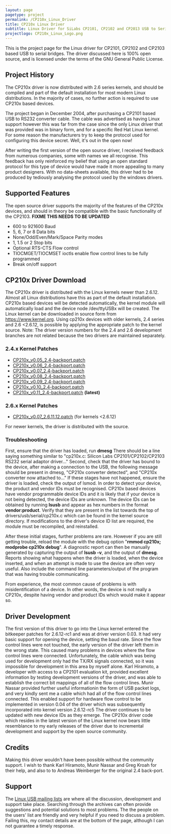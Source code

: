 ```yaml
---
layout: page
pagetype: project
permalink: /CP210x_Linux_Driver
title: CP210x Linux Driver
subtitle: Linux Driver for SiLabs CP2101, CP2102 and CP2013 USB to Serial Bridges
projectlogo: CP210x_Linux_Logo.png
---
```

This is the project page for the Linux driver for CP2101, CP2102 and CP2103 based USB to serial bridges. The driver discussed here is 100% open source, and is licensed under the terms of the GNU General Public License.

## Project History
The CP210x driver is now distributed with 2.6 series kernels, and should be compiled and part of the default installation for most modern Linux distributions. In the majority of cases, no further action is required to use CP210x based devices.

The project began in December 2004, after purchasing a CP2101 based USB to RS232 converter cable. The cable was advertised as having Linux support however this was far from the case since the only Linux driver that was provided was in binary form, and for a specific Red Hat Linux kernel. For some reason the manufacturers try to keep the protocol used for configuring this device secret. Well, it's out in the open now!

After writing the first version of the open source driver, I received feedback from numerous companies, some with names we all recognise. This feedback has only reinforced my belief that using an open standard protocol for this type of device would have made it more appealing to many product designers.
With no data-sheets available, this driver had to be produced by tediously analysing the protocol used by the windows drivers.

## Supported Features
The open source driver supports the majority of the features of the CP210x devices, and should in theory be compatible with the basic functionality of the CP2103. **FIXME THIS NEEDS TO BE UPDATED**

* 600 to 921600 Baud
* 5, 6, 7 or 8 Data bits
* None/Odd/Even/Mark/Space Parity modes
* 1, 1.5 or 2 Stop bits
* Optional RTS-CTS Flow control
* TIOCMGET/TIOCMSET ioctls enable flow control lines to be fully programmed
* Break on/off support

## CP210x Driver Download
The CP210x driver is distributed with the Linux kernels newer than 2.6.12. Almost all Linux distributions have this as part of the default installation. CP210x based devices will be detected automatically, the kernel module will automatically load and the device node /dev/ttyUSBx will be created. The Linux kernel can be downloaded in source form from <https://www.kernel.org>.
Using cp210x devices with older kernels, 2.4 series and 2.6 <2.6.12, is possible by applying the appropriate patch to the kernel source.
Note: The driver version numbers for the 2.4 and 2.6 development branches are not related because the two drivers are maintained separately.

### 2.4.x Kernel Patches

* [CP210x_v0.05_2.4-backport.patch](https://raw.githubusercontent.com/craigshelley/CP210x/master/patches/2.4/CP210x_v0.05_2.4-backport.patch)
* [CP210x_v0.06_2.4-backport.patch](https://raw.githubusercontent.com/craigshelley/CP210x/master/patches/2.4/CP210x_v0.06_2.4-backport.patch)
* [CP210x_v0.07_2.4-backport.patch](https://raw.githubusercontent.com/craigshelley/CP210x/master/patches/2.4/CP210x_v0.07_2.4-backport.patch)
* [CP210x_v0.08_2.4-backport.patch](https://raw.githubusercontent.com/craigshelley/CP210x/master/patches/2.4/CP210x_v0.08_2.4-backport.patch)
* [CP210x_v0.09_2.4-backport.patch](https://raw.githubusercontent.com/craigshelley/CP210x/master/patches/2.4/CP210x_v0.09_2.4-backport.patch)
* [CP210x_v0.10_2.4-backport.patch](https://raw.githubusercontent.com/craigshelley/CP210x/master/patches/2.4/CP210x_v0.10_2.4-backport.patch)
* [CP210x_v0.11_2.4-backport.patch](https://raw.githubusercontent.com/craigshelley/CP210x/master/patches/2.4/CP210x_v0.11_2.4-backport.patch) **(latest)**

### 2.6.x Kernel Patches 
* [CP210x_v0.07_2.6.11.12.patch](https://raw.githubusercontent.com/craigshelley/CP210x/master/patches/2.6/CP210x_v0.07_2.6.11.12.patch) (for kernels <2.6.12)
 
For newer kernels, the driver is distributed with the source.

### Troubleshooting
First, ensure that the driver has loaded, run **dmesg**
There should be a line saying something similar to "cp210x.c: Silicon Labs CP2101/CP2102/CP2103 RS232 serial adaptor driver..."
Second, check that the driver has bound to the device, after making a connection to the USB, the following message should be present in dmesg, "CP210x converter detected", and "CP210x converter now attached to..."
If these stages have not happened, ensure the driver is loaded, check the output of lsmod. In order to detect your device, the product and vendor IDs must be recognised. CP210x based devices have vendor programmable device IDs and it is likely that if your device is not being detected, the device IDs are unknown. The device IDs can be obtained by running **lsusb** and appear as hex numbers in the format **vendor:product**. Verify that they are present in the list towards the top of drivers/usb/serial/cp210x.c which can be found in the kernel source directory. If modifications to the driver's device ID list are required, the module must be recompiled, and reinstalled.

After these initial stages, further problems are rare. However if you are still getting trouble, reload the module with the debug option "**rmmod cp210x; modprobe cp210x debug**". A diagnostic report can then be manually generated by capturing the output of **lsusb -v**, and the output of **dmesg**. Reports showing what happens when the driver is loaded, when the device inserted, and when an attempt is made to use the device are often very useful. Also include the command line parameters/output of the program that was having trouble communicating.

From experience, the most common cause of problems is with misidentification of a device. In other words, the device is not really a CP210x, despite having vendor and product IDs which would make it appear so. 

## Driver Development
The first version of this driver to go into the Linux kernel entered the bitkeeper patches for 2.6.12-rc1 and was at driver version 0.03. It had very basic support for opening the device, setting the baud rate. Since the flow control lines were not touched, the early version of the driver left them in the wrong state. This caused many problems in devices where the flow control lines were connected. Unfortunately, the cable which was being used for development only had the TX/RX signals connected, so it was impossible for development in this area by myself alone.
Karl Hiramoto, a developer with access to a CP2101 evaluation kit, provided excellent information by testing development versions of the driver, and was able to establish the correct bit mappings of all of the flow control lines.
Munir Nassar provided further useful informationin the form of USB packet logs, and very kindly sent me a cable which had all of the flow control lines connected. This enabled support for hardware flow control to be implemented in version 0.04 of the driver which was subsequently incorporated into kernel version 2.6.12-rc5
The driver continues to be updated with new device IDs as they emerge. The CP210x driver code which resides in the latest version of the Linux kernel now bears little resemblance to my early releases of the driver due to incremental development and support by the open source community.

## Credits
Making this driver wouldn't have been possible without the community support. I wish to thank Karl Hiramoto, Munir Nassar and Greg Kroah for their help, and also to to Andreas Weinberger for the original 2.4 back-port.

## Support
The [Linux USB mailing lists](http://www.linux-usb.org/mailing.html) are where all the discussion, development and support take place. Searching through the archives can often provide suggestions and potential solutions to most problems. The the people on the users' list are friendly and very helpful if you need to discuss a problem.
Failing this, my contact details are at the bottom of the page, although I can not guarantee a timely response.
